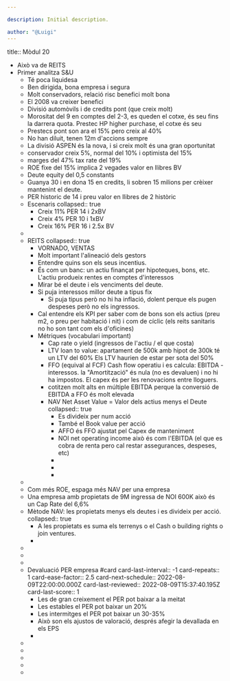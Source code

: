 ```yaml
---

description: Initial description.

author: "@Luigi"
---
```


title:: Mòdul 20

- Això va de REITS
- Primer analitza S&U
	- Té poca liquidesa
	- Ben dirigida, bona empresa i segura
	- Molt conservadors, relació risc benefici molt bona
	- El 2008 va creixer benefici
	- Divisió automòvils i de credits pont (que creix molt)
	- Morositat del 9 en comptes del 2-3, es queden el cotxe, és seu fins la darrera quota. Prestec HP higher purchase, el cotxe és seu
	- Prestecs pont son ara el 15% pero creix al 40%
	- No han diluit, tenen 12m d'accions sempre
	- La divisió ASPEN és la nova, i si creix molt és una gran oportunitat
	- conservador creix 5%, normal del 10% i optimista del 15%
	- marges del 47% tax rate del 19%
	- ROE fixe del 15% implica 2 vegades valor en llibres BV
	- Deute equity del 0,5 constants
	- Guanya 30 i en dona 15 en credits, li sobren 15 milions per crèixer mantenint el deute.
	- PER historic de 14 i preu valor en llibres de 2 històric
	- Escenaris
	  collapsed:: true
		- Creix 11% PER 14 i 2xBV
		- Creix 4% PER 10 i 1xBV
		- Creix 16% PER 16 i 2.5x BV
	-
	- REITS
	  collapsed:: true
		- VORNADO, VENTAS
		- Molt important l'alineació dels gestors
		- Entendre quins son els seus incentius.
		- És com un banc: un actiu finançat per hipoteques, bons, etc. L'actiu produeix rentes en comptes d'interessos
		- Mirar bé el deute i els venciments del deute.
		- Si puja interessos millor deute a tipus fix
			- Si puja tipus però no hi ha inflació, dolent perque els pugen despeses però no els ingressos.
		- Cal entendre els KPI per saber com de bons son els actius (preu m2, o preu per habitació i nit) i com de cíclic (els reits sanitaris no ho son tant com els d'oficines)
		- Métriques (vocabulari important)
			- Cap rate o yield (ingressos de l'actiu / el que costa)
			- LTV loan to value: apartament de 500k amb hipot de 300k té un LTV del 60% Els LTV haurien de estar per sota del 50%
			- FFO (equival al FCF) Cash flow operatiu i es calcula: EBITDA - interessos. la "Amortització" és nula (no es devaluen) i no hi ha impostos.
			  El capex és per les renovacions entre lloguers.
			- cotitzen molt alts en múltiple EBITDA perque la conversió de EBITDA a FFO és molt elevada
			- NAV Net Asset Value = Valor dels actius menys el Deute
			  collapsed:: true
				- Es divideix per num acció
				- També el Book value per acció
				- AFFO és FFO ajustat pel Capex de manteniment
				- NOI net operating income això és com l'EBITDA (el que es cobra de renta pero cal restar assegurances, despeses, etc)
				-
				-
				-
	-
	- Com més ROE, espaga més NAV per una empresa
	- Una empresa amb propietats de 9M ingressa de NOI 600K això és un Cap Rate del 6,6%
	- Mètode NAV: les propietats menys els deutes i es divideix per acció.
	  collapsed:: true
		- A les propietats es suma els terrenys o el Cash o building rights o join ventures.
		-
	-
	-
	-
	- Devaluació PER empresa #card
	  card-last-interval:: -1
	  card-repeats:: 1
	  card-ease-factor:: 2.5
	  card-next-schedule:: 2022-08-09T22:00:00.000Z
	  card-last-reviewed:: 2022-08-09T15:37:40.195Z
	  card-last-score:: 1
		- Les de gran creixement el PER pot baixar a la meitat
		- Les estables el PER pot baixar un 20%
		- Les intermitges el PER pot baixar un 30-35%
		- Això son els ajustos de valoració, després afegir la devallada en els EPS
		-
	-
	-
	-
	-
	-